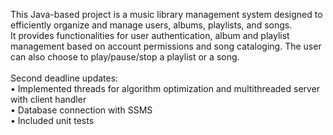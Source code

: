 This Java-based project is a music library management system designed to efficiently organize and manage users, albums, playlists, and songs. <br />
It provides functionalities for user authentication, album and playlist management based on account permissions and song cataloging. The user can also choose to play/pause/stop a playlist or a song. <br />
<br />
Second deadline updates: <br />
• Implemented threads for algorithm optimization and multithreaded server with client handler <br />
• Database connection with SSMS <br />
• Included unit tests
